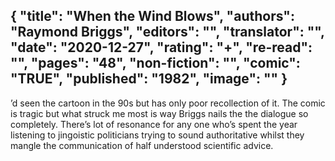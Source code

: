 {
 "title": "When the Wind Blows",
 "authors": "Raymond Briggs",
 "editors": "",
 "translator": "",
 "date": "2020-12-27",
 "rating": "+",
 "re-read": "",
 "pages": "48",
 "non-fiction": "",
 "comic": "TRUE",
 "published": "1982",
 "image": ""
}
---

’d seen the cartoon in the 90s but has only poor recollection of it. The comic is tragic but what struck me most is way Briggs nails the the dialogue so completely. There’s lot of resonance for any one who’s spent the year listening to jingoistic politicians trying to sound authoritative whilst they mangle the communication of half understood scientific advice.